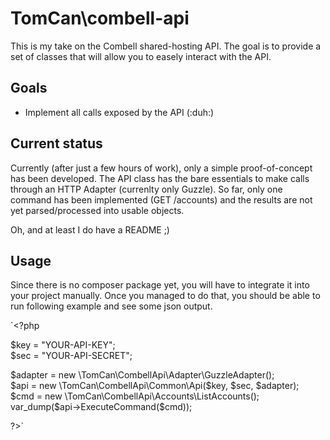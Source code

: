# TomCan\combell-api
This is my take on the Combell shared-hosting API. The goal is to provide a set of classes that will allow you to easely interact with the API.

## Goals
- Implement all calls exposed by the API (:duh:)

## Current status
Currently (after just a few hours of work), only a simple proof-of-concept has been developed. The API class has the bare essentials to make calls through an HTTP Adapter (currenlty only Guzzle). So far, only one command has been implemented (GET /accounts) and the results are not yet parsed/processed into usable objects.

Oh, and at least I do have a README ;)

## Usage
Since there is no composer package yet, you will have to integrate it into your project manually. Once you managed to do that, you should be able to run following example and see some json output.

`<?php  

$key = "YOUR-API-KEY";  
$sec = "YOUR-API-SECRET";

$adapter = new \TomCan\CombellApi\Adapter\GuzzleAdapter();  
$api = new \TomCan\CombellApi\Common\Api($key, $sec, $adapter);  
$cmd = new \TomCan\CombellApi\Accounts\ListAccounts();  
var_dump($api->ExecuteCommand($cmd));  

?>`

